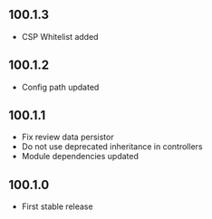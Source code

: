 ## 100.1.3

- CSP Whitelist added

## 100.1.2

- Config path updated

## 100.1.1

- Fix review data persistor
- Do not use deprecated inheritance in controllers
- Module dependencies updated

## 100.1.0

- First stable release
